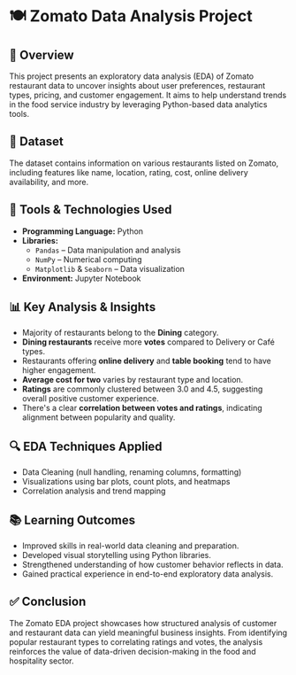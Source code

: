 # 🍽️ Zomato Data Analysis Project

## 📖 Overview
This project presents an exploratory data analysis (EDA) of Zomato restaurant data to uncover insights about user preferences, restaurant types, pricing, and customer engagement. It aims to help understand trends in the food service industry by leveraging Python-based data analytics tools.

## 📂 Dataset
The dataset contains information on various restaurants listed on Zomato, including features like name, location, rating, cost, online delivery availability, and more.

## 🧰 Tools & Technologies Used

- **Programming Language:** Python
- **Libraries:**
  - `Pandas` – Data manipulation and analysis
  - `NumPy` – Numerical computing
  - `Matplotlib` & `Seaborn` – Data visualization
- **Environment:** Jupyter Notebook

## 📊 Key Analysis & Insights

- Majority of restaurants belong to the **Dining** category.
- **Dining restaurants** receive more **votes** compared to Delivery or Café types.
- Restaurants offering **online delivery** and **table booking** tend to have higher engagement.
- **Average cost for two** varies by restaurant type and location.
- **Ratings** are commonly clustered between 3.0 and 4.5, suggesting overall positive customer experience.
- There's a clear **correlation between votes and ratings**, indicating alignment between popularity and quality.

## 🔍 EDA Techniques Applied

- Data Cleaning (null handling, renaming columns, formatting)
- Visualizations using bar plots, count plots, and heatmaps
- Correlation analysis and trend mapping

## 📚 Learning Outcomes
- Improved skills in real-world data cleaning and preparation.
- Developed visual storytelling using Python libraries.
- Strengthened understanding of how customer behavior reflects in data.
- Gained practical experience in end-to-end exploratory data analysis.
  
## ✅ Conclusion
The Zomato EDA project showcases how structured analysis of customer and restaurant data can yield meaningful business insights. From identifying popular restaurant types to correlating ratings and votes, the analysis reinforces the value of data-driven decision-making in the food and hospitality sector.

